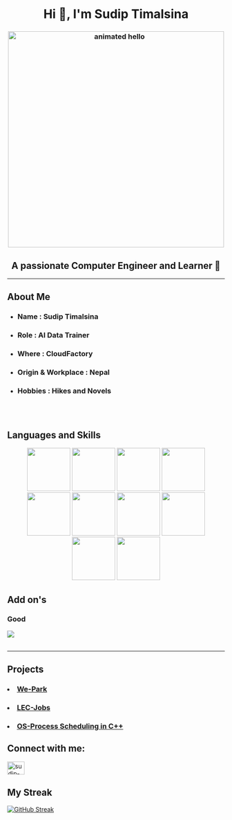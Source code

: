 
<h1 align="center">Hi 👋, I'm Sudip Timalsina</h1>
<h3 align="center">
 <img src="https://github.com/Anmol-Baranwal/Cool-GIFs-For-GitHub/assets/74038190/9be4d344-6782-461a-b5a6-32a07bf7b34e" width="500" alt="animated hello">
</h3>
<h2 align="center">A passionate Computer Engineer and Learner 🚀</h2>

<hr></hr>

## About Me 

- <h3>Name : Sudip Timalsina</h3>
- <h3>Role : AI Data Trainer</h3>
- <h3>Where : CloudFactory</h3>
- <h3>Origin & Workplace : Nepal</h3>
- <h3>Hobbies : Hikes and Novels</h3>

</br>
</br>
 
## Languages and Skills

<div align="center">
<img src="https://user-images.githubusercontent.com/74038190/212257467-871d32b7-e401-42e8-a166-fcfd7baa4c6b.gif" width="100">
<img src="https://user-images.githubusercontent.com/74038190/212257460-738ff738-247f-4445-a718-cdd0ca76e2db.gif" width="100">
<img src="https://user-images.githubusercontent.com/74038190/238200441-1a797f46-efe4-41e6-9e75-5303e1bbcbfa.gif" width="100">
<img src="https://user-images.githubusercontent.com/74038190/212257454-16e3712e-945a-4ca2-b238-408ad0bf87e6.gif" width="100">
<img src="https://user-images.githubusercontent.com/74038190/212257468-1e9a91f1-b626-4baa-b15d-5c385dfa7ed2.gif" width="100">
<img src="https://user-images.githubusercontent.com/74038190/212257465-7ce8d493-cac5-494e-982a-5a9deb852c4b.gif" width="100">
<img src="https://user-images.githubusercontent.com/74038190/212281775-b468df30-4edc-4bf8-a4ee-f52e1aaddc86.gif" width="100">
<img src="https://user-images.githubusercontent.com/74038190/238200426-29fd6286-4e7b-4d6c-818f-c4765d5e39a9.gif" width="100">
<img src="https://user-images.githubusercontent.com/74038190/238200428-67f477ed-6624-42da-99f0-1a7b1a16eecb.gif" width="100">
<img src="https://user-images.githubusercontent.com/74038190/238200620-398b19b1-9aae-4c1f-8bc0-d172a2c08d68.gif" width="100">
</div>

## Add on's

<p align="center">
<h3>Good</h3>
<a href="https://skillicons.dev">
    <img src="https://skillicons.dev/icons?i=c,cpp,git,github,windows,figma" />
    </br>

    
</a>

</br>
<hr></hr>

## Projects
### <li>  <a href="https://github.com/SudipTimalsina/Minor_proj_LEC"> We-Park</a></li>
### <li> <a href="https://github.com/SudipTimalsina/lec-jobs-be"> LEC-Jobs </a></li>
### <li> <a href="https://github.com/SudipTimalsina/Operating-System-Lab"> OS-Process Scheduling in C++ </a></li>

## Connect with me:


<p align="left">
<a href="https://linkedin.com/in/sudip-timalsina-55b2a9219" target="blank"><img align="center" src="https://raw.githubusercontent.com/rahuldkjain/github-profile-readme-generator/master/src/images/icons/Social/linked-in-alt.svg" alt="sudip-timalsina-55b2a9219" height="30" width="40" /></a>
</p>

## My Streak

[![GitHub Streak](https://streak-stats.demolab.com?user=SudipTimalsina&theme=transparent&date_format=M%20j%5B%2C%20Y%5D&card_width=800)](https://git.io/streak-stats)
